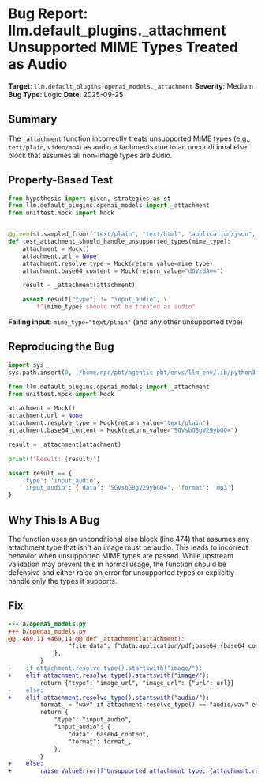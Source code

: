 # Bug Report: llm.default_plugins._attachment Unsupported MIME Types Treated as Audio

**Target**: `llm.default_plugins.openai_models._attachment`
**Severity**: Medium
**Bug Type**: Logic
**Date**: 2025-09-25

## Summary

The `_attachment` function incorrectly treats unsupported MIME types (e.g., `text/plain`, `video/mp4`) as audio attachments due to an unconditional else block that assumes all non-image types are audio.

## Property-Based Test

```python
from hypothesis import given, strategies as st
from llm.default_plugins.openai_models import _attachment
from unittest.mock import Mock


@given(st.sampled_from(["text/plain", "text/html", "application/json", "video/mp4"]))
def test_attachment_should_handle_unsupported_types(mime_type):
    attachment = Mock()
    attachment.url = None
    attachment.resolve_type = Mock(return_value=mime_type)
    attachment.base64_content = Mock(return_value="dGVzdA==")

    result = _attachment(attachment)

    assert result["type"] != "input_audio", \
        f"{mime_type} should not be treated as audio"
```

**Failing input**: `mime_type="text/plain"` (and any other unsupported type)

## Reproducing the Bug

```python
import sys
sys.path.insert(0, '/home/npc/pbt/agentic-pbt/envs/llm_env/lib/python3.13/site-packages')

from llm.default_plugins.openai_models import _attachment
from unittest.mock import Mock

attachment = Mock()
attachment.url = None
attachment.resolve_type = Mock(return_value="text/plain")
attachment.base64_content = Mock(return_value="SGVsbG8gV29ybGQ=")

result = _attachment(attachment)

print(f"Result: {result}")

assert result == {
    'type': 'input_audio',
    'input_audio': {'data': 'SGVsbG8gV29ybGQ=', 'format': 'mp3'}
}
```

## Why This Is A Bug

The function uses an unconditional else block (line 474) that assumes any attachment type that isn't an image must be audio. This leads to incorrect behavior when unsupported MIME types are passed. While upstream validation may prevent this in normal usage, the function should be defensive and either raise an error for unsupported types or explicitly handle only the types it supports.

## Fix

```diff
--- a/openai_models.py
+++ b/openai_models.py
@@ -469,11 +469,14 @@ def _attachment(attachment):
                 "file_data": f"data:application/pdf;base64,{base64_content}",
             },
         }
-    if attachment.resolve_type().startswith("image/"):
+    elif attachment.resolve_type().startswith("image/"):
         return {"type": "image_url", "image_url": {"url": url}}
-    else:
+    elif attachment.resolve_type().startswith("audio/"):
         format_ = "wav" if attachment.resolve_type() == "audio/wav" else "mp3"
         return {
             "type": "input_audio",
             "input_audio": {
                 "data": base64_content,
                 "format": format_,
             },
         }
+    else:
+        raise ValueError(f"Unsupported attachment type: {attachment.resolve_type()}")
```
